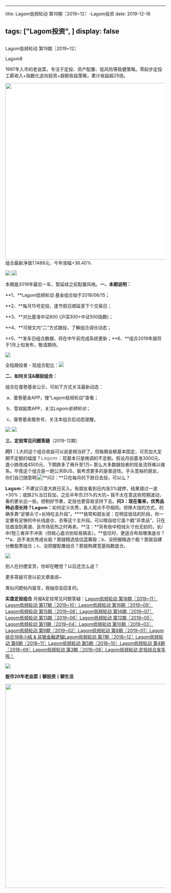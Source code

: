
---
title:   Lagom低频轮动 第19期〖2019~12〗-Lagom投资
date: 2019-12-16

tags: ["Lagom投资", ]
display: false
---


## 



Lagom低频轮动 第19期〖2019~12〗




Lagom8




1997年入市的老韭菜，专注于定投、资产配置、低风险等稳健策略。零起步定投工薪收入+指数化逆向投资+超额收益策略，累计收益超25倍。


<img data-type="png" class="" data-ratio="0.05776173285198556" data-w="554" src="https://mmbiz.qpic.cn/mmbiz_png/ZB4WjgjLjJW3KtDibicU3BB1HNQ9lDS2M5oGRnchkNPRzYsc0Ua6CIu7rZH3vAficcBEPYHU9ZTPqkic1sicT8CaxQQ/640?wx_fmt=png" style="font-family: -apple-system-font, BlinkMacSystemFont, &quot;Helvetica Neue&quot;, &quot;PingFang SC&quot;, &quot;Hiragino Sans GB&quot;, &quot;Microsoft YaHei UI&quot;, &quot;Microsoft YaHei&quot;, Arial, sans-serif;letter-spacing: 0.544px;white-space: normal;background-color: rgb(255, 255, 255);box-sizing: border-box !important;overflow-wrap: break-word !important;width: 554px !important;visibility: visible !important;"/>组合最新净值1.1488元，今年涨幅+36.40%

<img class="rich_pages js_insertlocalimg" data-ratio="0.4082934609250399" data-s="300,640" src="https://mmbiz.qpic.cn/mmbiz_png/ZB4WjgjLjJUIkvtIHz4EFnhJE6f2fsRsAHVbZylju6eFicKDP7tfrqBRWcXzeaNNUzUnrXMicfp31pfbqX6KEwwg/640?wx_fmt=png" data-type="png" data-w="627" style=""/>

<img class="rich_pages js_insertlocalimg" data-ratio="0.7412698412698413" data-s="300,640" src="https://mmbiz.qpic.cn/mmbiz_png/ZB4WjgjLjJUWTOyZ2vH7Fl9M17p0nIoZMdGQJ3GU3FSkmIG8P0b63BfKZPicyofSLicOYZUnshaGiacsUonevzGLw/640?wx_fmt=png" data-type="png" data-w="630" style=""/>

本期是2019年最后一车，暂延续之前配置风格。**一、本期说明：**

**1、**Lagom低频轮动&nbsp;基金组合始于2018/06/15；

**2、**每月15号定投，逢节假日顺延至下个交易日；

**3、**对比基准中证800 (沪深300+中证500指数)；

**4、**可按文内”二“方式跟投，了解组合调仓动态；

**5、**发车日组合数据、将在中午前完成系统更新；**6、**组合2019年报将于1月上旬发布，敬请期待。

<img class="rich_pages js_insertlocalimg" data-ratio="0.6074766355140186" data-s="300,640" src="https://mmbiz.qpic.cn/mmbiz_png/ZB4WjgjLjJUWTOyZ2vH7Fl9M17p0nIoZ5xvljvRtTziaiczIOS7M96cNVPiaK9FLVSghbMxsWeFTzN1fG4RezXsiaQ/640?wx_fmt=png" data-type="png" data-w="642" style=""/>

全程跟投者 - 现组合配比：<img class="rich_pages js_insertlocalimg" data-ratio="0.505800464037123" data-s="300,640" src="https://mmbiz.qpic.cn/mmbiz_png/ZB4WjgjLjJUWTOyZ2vH7Fl9M17p0nIoZ364MJjZuKRXVsmgVZibjHib4ECxTRjCiaxSgFahvOUKyHQgsMK1IubGTQ/640?wx_fmt=png" data-type="png" data-w="431" style="text-align: left;color: rgb(51, 51, 51);font-family: mp-quote, -apple-system-font, BlinkMacSystemFont, &quot;Helvetica Neue&quot;, &quot;PingFang SC&quot;, &quot;Hiragino Sans GB&quot;, &quot;Microsoft YaHei UI&quot;, &quot;Microsoft YaHei&quot;, Arial, sans-serif;font-size: 17px;"/>



**二、如何关注&amp;跟投组合：**

组合在蛋卷基金公示，可如下方式关注最新动态：

&nbsp;a、蛋卷基金APP，搜“Lagom低频轮动”查看；&nbsp;

&nbsp;b、雪球股票APP，关注$Lagom低频轮动$；

&nbsp;c、蛋卷基金服务号，关注本组合后动态提醒。

<img class="rich_pages" data-ratio="0.3781818181818182" data-s="300,640" src="https://mmbiz.qpic.cn/mmbiz_png/ZB4WjgjLjJVo8nxTfPHrL10icUak1hvoIGURcMzICVDxB3y5hkrcV7zIr0XbfDAN2VfCPeQNTGcvhS8IpsQm5jw/640?wx_fmt=png" data-type="png" data-w="550" style=""/>

<img src="https://mmbiz.qpic.cn/mmbiz_png/ZB4WjgjLjJW3KtDibicU3BB1HNQ9lDS2M5oGRnchkNPRzYsc0Ua6CIu7rZH3vAficcBEPYHU9ZTPqkic1sicT8CaxQQ/640?wx_fmt=png" data-type="png" class="" data-ratio="0.05776173285198556" data-w="554"/>

**三、定投常见问题答疑**（2019-12期）

**<strong style="font-family: -apple-system-font, BlinkMacSystemFont, &quot;Helvetica Neue&quot;, &quot;PingFang SC&quot;, &quot;Hiragino Sans GB&quot;, &quot;Microsoft YaHei UI&quot;, &quot;Microsoft YaHei&quot;, Arial, sans-serif;letter-spacing: 0.544px;white-space: normal;max-width: 100%;box-sizing: border-box !important;overflow-wrap: break-word !important;">问1：**</strong>L大的这个组合收益可以说是相当好了。但每期金额基本固定，可否加大定期不定额的幅度？**<strong style="white-space: normal;color: rgb(136, 136, 136);font-family: -apple-system-font, BlinkMacSystemFont, &quot;Helvetica Neue&quot;, &quot;PingFang SC&quot;, &quot;Hiragino Sans GB&quot;, &quot;Microsoft YaHei UI&quot;, &quot;Microsoft YaHei&quot;, Arial, sans-serif;font-size: 15px;letter-spacing: 0.544px;background-color: rgb(255, 255, 255);max-width: 100%;box-sizing: border-box !important;overflow-wrap: break-word !important;"><strong style="max-width: 100%;letter-spacing: 0.544px;text-align: start;box-sizing: border-box !important;overflow-wrap: break-word !important;">Lagom：**</strong></strong>现基本只是微调的不定额。假设月投基准3000元、逢小跌改成4500元、下期跌多了再升至1万~ 那么大多数跟投者的现金流将难以维系。毕竟这个组合是一趟公共BUS，我考虑更多的是普适性。手头宽裕的朋友，你们自己随意啊<img src="https://res.wx.qq.com/mpres/htmledition/images/icon/common/emotion_panel/smiley/smiley_4.png" data-ratio="1" data-w="20" style="display:inline-block;width:20px;vertical-align:text-bottom;"/>**问2：**只在每月的下跌日去投，可以么？

**<strong style="max-width: 100%;letter-spacing: 0.544px;text-align: start;box-sizing: border-box !important;overflow-wrap: break-word !important;">Lagom：**</strong>不建议只逢大跌日买入。有朋友看到日内涨3%就停，结果错过一波+30%；或跌2%当日狂加，之后半年负25%的大坑~&nbsp;我不太在意这些短期波动，看的更长远一些。控制好节奏，定投也更容易坚持下去。**问3：**现在看来，优秀品种必须长持？**<strong style="max-width: 100%;letter-spacing: 0.544px;text-align: start;box-sizing: border-box !important;overflow-wrap: break-word !important;">Lagom：**</strong>如何定义优秀，各人观点不尽相同。但挣大钱的方式，的确多靠“足够头寸+长持吃主升段”。**<strong style="max-width: 100%;letter-spacing: 0.544px;text-align: start;box-sizing: border-box !important;overflow-wrap: break-word !important;">**</strong>****我常和朋友说：在明显低估的阶段，你一定要有足够的中长线底仓、去等这个主升段。可以暗自给它盖个戳“非卖品”，只在估值涨到离谱、且市场狂热之时再卖。**注：**另有些中短线头寸也无妨的，长/中/短三者并不冲突（但核心底仓别轻易搞丢）。**低位时，更适合布局哪类底仓？**a、选不准优秀成长股？那就精选低估蓝筹股；b、没把握精选个股？那就自建分散股票组合；c、没把握配置组合？那就构建宽基指数底仓。

<img class="rich_pages js_insertlocalimg" data-ratio="1.5945945945945945" data-s="300,640" src="https://mmbiz.qpic.cn/mmbiz_gif/ZB4WjgjLjJUWTOyZ2vH7Fl9M17p0nIoZPe86EfuFXaAIPJxRiacM0klQ693LrlbgXBf2BAJHzekYtZnVTsZQ8Nw/640?wx_fmt=gif" data-type="gif" data-w="222" style=""/>

别人在扫便宜货，你却在睡觉？以后还怎么追？

更多答疑可至以前文章查阅~

类似问题帖内留言，我抽空会回复的。

**实盘定投组合**&nbsp;月报&amp;定投常见问题答疑：[Lagom低频轮动 第18期〖2019~11〗](http://mp.weixin.qq.com/s?__biz=MzI3MDQ2NjY2Mw==&amp;mid=2247484504&amp;idx=1&amp;sn=b472e34263b8e89a919b4cc575cf00c4&amp;chksm=ead1ef50dda666462f72436a1b45d3c0d782574fb6958649e93beb94557b175a19a894499808&amp;scene=21#wechat_redirect)[Lagom低频轮动 第17期〖2019~10〗](http://mp.weixin.qq.com/s?__biz=MzI3MDQ2NjY2Mw==&amp;mid=2247484489&amp;idx=1&amp;sn=0a3c3086a940aaffb126549da2aef2d9&amp;chksm=ead1ef41dda66657d37fe6ceb650cb73612118ae2bb9498cb238c065e28dbd4dd2e00b348a71&amp;scene=21#wechat_redirect)[Lagom低频轮动 第16期〖2019~09〗](http://mp.weixin.qq.com/s?__biz=MzI3MDQ2NjY2Mw==&amp;mid=2247484456&amp;idx=1&amp;sn=a7b82d6b2f1c0751d56975964115ce69&amp;chksm=ead1ef20dda66636f5c83601d29a31a01db4b9b9dfdb02ad4b67242d2af3617062fe85cebe44&amp;scene=21#wechat_redirect)[Lagom低频轮动 第15期〖2019~08〗](http://mp.weixin.qq.com/s?__biz=MzI3MDQ2NjY2Mw==&amp;mid=2247484426&amp;idx=1&amp;sn=a711cebc492af67ab103858c52185102&amp;chksm=ead1ef02dda666141ce4d14eefb1735402310d55d8e9945f4016cf3e51a19c8653f0ccd0062f&amp;scene=21#wechat_redirect)[Lagom低频轮动 第14期〖2019~07〗](http://mp.weixin.qq.com/s?__biz=MzI3MDQ2NjY2Mw==&amp;mid=2247484390&amp;idx=1&amp;sn=cfdd5e97d00815bc366769d281a42071&amp;chksm=ead1e8eedda661f872f1c4392c980b86c31f4d3b96704420f4d9bff09d87699a58cca134e47b&amp;scene=21#wechat_redirect)[Lagom低频轮动 第13期〖2019~06〗](http://mp.weixin.qq.com/s?__biz=MzI3MDQ2NjY2Mw==&amp;mid=2247484335&amp;idx=1&amp;sn=c2deeeac000044ce23629a307821bca0&amp;chksm=ead1e8a7dda661b1c277fdd7d059ca9d1da9d21ef9f02d675ac48e3bf09d2ca6da60b7222e5c&amp;scene=21#wechat_redirect)[Lagom低频轮动 第12期〖2019~05〗](http://mp.weixin.qq.com/s?__biz=MzI3MDQ2NjY2Mw==&amp;mid=2247484249&amp;idx=1&amp;sn=8803c77e78a08f6ead402f1ee4ce84fd&amp;chksm=ead1e851dda66147d67eeb5e344d89f529a1f154fa02c675b7696dd225a473d5edff2b237f22&amp;scene=21#wechat_redirect)[Lagom低频轮动 第11期〖2019~04〗](http://mp.weixin.qq.com/s?__biz=MzI3MDQ2NjY2Mw==&amp;mid=2247484207&amp;idx=1&amp;sn=2a2ea71d9d256cf8b3a961a75ae14932&amp;chksm=ead1e827dda6613176d5174913fb269309badee2627f79ce70faa168b9a4922cefd0e39bbc9e&amp;scene=21#wechat_redirect)[Lagom低频轮动 第10期〖2019~03〗](http://mp.weixin.qq.com/s?__biz=MzI3MDQ2NjY2Mw==&amp;mid=2247484154&amp;idx=1&amp;sn=63655bbca01e7d135e328f7062152002&amp;chksm=ead1e9f2dda660e4ae3850b8b7038f417d355fc0a053974c3781a8a5beb590f11ea096c8f01e&amp;scene=21#wechat_redirect)[Lagom低频轮动 第9期〖2019~02〗](http://mp.weixin.qq.com/s?__biz=MzI3MDQ2NjY2Mw==&amp;mid=2247484105&amp;idx=1&amp;sn=063187a452162958a5b16d107195f692&amp;chksm=ead1e9c1dda660d70d0c9b5f626a761d71545a9f2efdc042e197914f8d7da9d85e2a64d236c7&amp;scene=21#wechat_redirect)[Lagom低频轮动 第8期〖2019~01〗](http://mp.weixin.qq.com/s?__biz=MzI3MDQ2NjY2Mw==&amp;mid=2247484036&amp;idx=1&amp;sn=3b8cb5927238dba77fe5a9d29fb62733&amp;chksm=ead1e98cdda6609a53e6d5df3ac734e25318b80ae2d5309ab19e2b01679e85e7b37e230b491f&amp;scene=21#wechat_redirect)[Lagom组合18年小结 &amp; 非银金融逻辑](http://mp.weixin.qq.com/s?__biz=MzI3MDQ2NjY2Mw==&amp;mid=2247484016&amp;idx=1&amp;sn=c81174b2bab75cfd5ecf75f85d339880&amp;chksm=ead1e978dda6606e3994dbe88e8952b4fefb5467e4f089142c6dbae9637845b564188b7a3319&amp;scene=21#wechat_redirect)[Lagom低频轮动 第7期〖2018~12〗](http://mp.weixin.qq.com/s?__biz=MzI3MDQ2NjY2Mw==&amp;mid=2247483979&amp;idx=1&amp;sn=3a9c7f541406219ac605acd1b9bb0bf5&amp;chksm=ead1e943dda66055210d838484c7a34c7873fc0c15be0e43acf9b4a77ad808b4e6e177c32f2d&amp;scene=21#wechat_redirect)[Lagom低频轮动 第6期〖2018~11〗](http://mp.weixin.qq.com/s?__biz=MzI3MDQ2NjY2Mw==&amp;mid=2247483933&amp;idx=1&amp;sn=f411e351e8000dd03689056d31cc3772&amp;chksm=ead1e915dda66003570a48425cfafc2a5e6961afc59ca3924247df50e2277e176332dd849afa&amp;scene=21#wechat_redirect)[Lagom低频轮动 第5期〖2018~10〗](http://mp.weixin.qq.com/s?__biz=MzI3MDQ2NjY2Mw==&amp;mid=2247483881&amp;idx=1&amp;sn=404a765bc4e0a600873043572dc46aa6&amp;chksm=ead1eae1dda663f7a19447fd9c6ebe0e4dc269d44ab2bd1455c32cc73e4b873bc6d844b367ea&amp;scene=21#wechat_redirect)[Lagom低频轮动 第4期〖2018~09〗](http://mp.weixin.qq.com/s?__biz=MzI3MDQ2NjY2Mw==&amp;mid=2247483854&amp;idx=1&amp;sn=bed3b569c0892b073cfe791f2cc2be86&amp;chksm=ead1eac6dda663d0cadd4c1d330a069e06ca75a87a469c6f7720dd49e292bf0007e8ddf26033&amp;scene=21#wechat_redirect)[Lagom低频轮动 第3期〖2018~08〗](http://mp.weixin.qq.com/s?__biz=MzI3MDQ2NjY2Mw==&amp;mid=2247483804&amp;idx=1&amp;sn=0be3d7dee7550963b1a8124d0877bc23&amp;chksm=ead1ea94dda66382c7b35997e48874f358f78bf61fa2d3f21588df9cd303f37ed09b11fef90b&amp;scene=21#wechat_redirect)[Lagom低频轮动&nbsp;定投组合发车啦！](http://mp.weixin.qq.com/s?__biz=MzI3MDQ2NjY2Mw==&amp;mid=2247483768&amp;idx=1&amp;sn=f881618316d4350d97b9493d2ce20f56&amp;chksm=ead1ea70dda663664d7a9c55da1379a6741f0417c680154227dd88a06a0536c525d9f076e838&amp;scene=21#wechat_redirect)

<img src="https://mmbiz.qpic.cn/mmbiz_png/ZB4WjgjLjJW3KtDibicU3BB1HNQ9lDS2M5oGRnchkNPRzYsc0Ua6CIu7rZH3vAficcBEPYHU9ZTPqkic1sicT8CaxQQ/640?wx_fmt=png" data-type="png" class="" data-ratio="0.05776173285198556" data-w="554"/>

**股市20年老韭菜丨聊投资丨聊生活**

<img data-type="png" class="" data-ratio="0.390625" data-w="640" src="https://mmbiz.qpic.cn/mmbiz_png/ZB4WjgjLjJW3KtDibicU3BB1HNQ9lDS2M5AHEoeiaz0dQ4NfIRjBMuXvyJn8dXWm7ftklb0xqheiaMia0zbkyMJiaKzA/640?wx_fmt=png" style="box-sizing: border-box !important;overflow-wrap: break-word !important;visibility: visible !important;width: 640px !important;"/>









